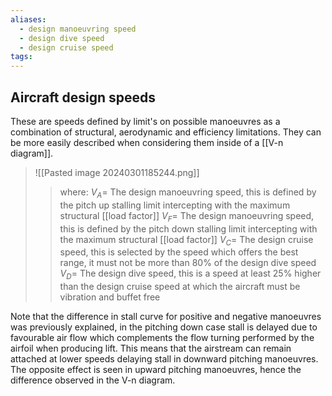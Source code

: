 ```yaml
---
aliases:
  - design manoeuvring speed
  - design dive speed
  - design cruise speed
tags:
---
```


## Aircraft design speeds

These are speeds defined by limit's on possible manoeuvres as a combination of structural, aerodynamic and efficiency limitations. They can be more easily described when considering them inside of a [[V-n diagram]].

> ![[Pasted image 20240301185244.png]]
>> where:
>> $V_{A}=$ The design manoeuvring speed, this is defined by the pitch up stalling limit intercepting with the maximum structural [[load factor]]
>> $V_{F}=$ The design manoeuvring speed, this is defined by the pitch down stalling limit intercepting with the maximum structural [[load factor]]
>> $V_{C}=$ The design cruise speed, this is selected by the speed which offers the best range, it must not be more than 80% of the design dive speed
>> $V_{D}=$ The design dive speed, this is a speed at least 25% higher than the design cruise speed at which the aircraft must be vibration and buffet free

Note that the difference in stall curve for positive and negative manoeuvres was previously explained, in the pitching down case stall is delayed due to favourable air flow which complements the flow turning performed by the airfoil when producing lift. This means that the airstream can remain attached at lower speeds delaying stall in downward pitching manoeuvres. The opposite effect is seen in upward pitching manoeuvres, hence the difference observed in the V-n diagram. 
